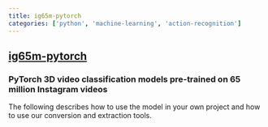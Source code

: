 ```yaml
---
title: ig65m-pytorch
categories: ['python', 'machine-learning', 'action-recognition']
---
```

## [ig65m-pytorch](https://github.com/moabitcoin/ig65m-pytorch)

### PyTorch 3D video classification models pre-trained on 65 million Instagram videos


The following describes how to use the model in your own project and how to use our conversion and extraction tools.
